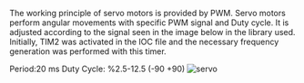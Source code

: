 The working principle of servo motors is provided by PWM. Servo motors perform angular movements with specific PWM signal and Duty cycle. 
It is adjusted according to the signal seen in the image below in the library used. Initially, TIM2 was activated in the IOC file and the 
necessary frequency generation was performed with this timer.

Period:20 ms
Duty Cycle: %2.5-12.5 (-90 +90)
![servo](https://user-images.githubusercontent.com/34924065/136558723-b97535e2-94af-4353-b558-3d533aeaa6d5.jpg)
